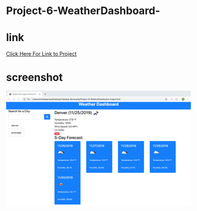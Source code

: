 # Project-6-WeatherDashboard-

# link
<a href="https://michaelartes89.github.io/Project-6-WeatherDashboard-/"> Click Here For Link to Project </a>

# screenshot
<img src="Assets/images/screenshot.png" alt="screenshot">